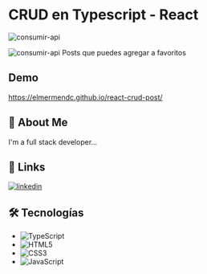 
# CRUD en Typescript - React
![consumir-api](https://user-images.githubusercontent.com/118638694/213887335-ba350589-54d6-4703-88ec-067b8e5c3435.png)

![consumir-api](https://user-images.githubusercontent.com/118638694/213887777-9bfd2dfe-fd96-42fd-ad1c-314fd1af60f6.png)
 Posts que puedes agregar a favoritos
## Demo

https://elmermendc.github.io/react-crud-post/


## 🚀 About Me
I'm a full stack developer...


## 🔗 Links
[![linkedin](https://img.shields.io/badge/linkedin-0A66C2?style=for-the-badge&logo=linkedin&logoColor=white)](https://www.linkedin.com/in/elmermendozac/)


## 🛠 Tecnologías
* ![TypeScript](https://shields.io/badge/TypeScript-3178C6?logo=TypeScript&logoColor=FFF&style=flat-square)
* ![HTML5](https://img.shields.io/badge/html5-%23E34F26.svg?style=for-the-badge&logo=html5&logoColor=white)
* ![CSS3](https://img.shields.io/badge/css3-%231572B6.svg?style=for-the-badge&logo=css3&logoColor=white)
* ![JavaScript](https://img.shields.io/badge/javascript-%23323330.svg?style=for-the-badge&logo=javascript&logoColor=%23F7DF1E)
